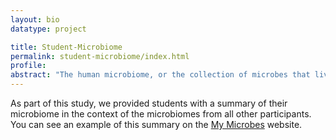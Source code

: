 ```yaml
---
layout: bio
datatype: project

title: Student-Microbiome
permalink: student-microbiome/index.html
profile: 
abstract: "The human microbiome, or the collection of microbes that live in and on our bodies are highly personalized. While any two human are typically greater than 99% identical in their genomic composition, they may share none of the same species of bacteria in their gut. At this stage we have very little understanding of the causes of this extreme variability in the human microbiome across individuals. In this study we surveyed microbial communities from approximately one hundred college students at three universities at four body sites (gut, palm of their hand, tongue, and forehead) weekly for ten weeks. By collected detailed information about their lifestyle, diet, and medical conditions via a questionnaire, we can generate data-supported hypotheses about the causes and types of variation in the human microbiome."
---
```


As part of this study, we provided students with a summary of their microbiome in the context of the microbiomes from all other participants. You can see an example of this summary on the <a href="http://my-microbes.qiime.org/">My Microbes</a> website.